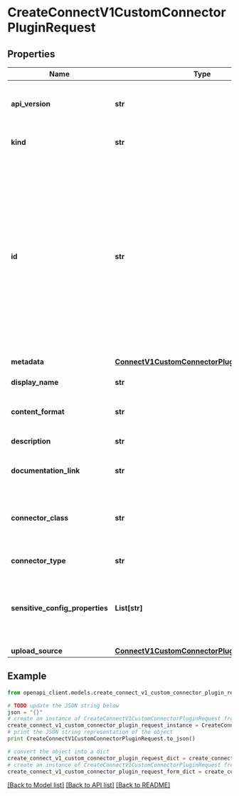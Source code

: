 # CreateConnectV1CustomConnectorPluginRequest


## Properties
Name | Type | Description | Notes
------------ | ------------- | ------------- | -------------
**api_version** | **str** | APIVersion defines the schema version of this representation of a resource. | [optional] [readonly] 
**kind** | **str** | Kind defines the object this REST resource represents. | [optional] [readonly] 
**id** | **str** | ID is the \&quot;natural identifier\&quot; for an object within its scope/namespace; it is normally unique across time but not space. That is, you can assume that the ID will not be reclaimed and reused after an object is deleted (\&quot;time\&quot;); however, it may collide with IDs for other object &#x60;kinds&#x60; or objects of the same &#x60;kind&#x60; within a different scope/namespace (\&quot;space\&quot;). | [optional] [readonly] 
**metadata** | [**ConnectV1CustomConnectorPluginMetadata**](ConnectV1CustomConnectorPluginMetadata.md) |  | [optional] 
**display_name** | **str** | Display name of Custom Connector Plugin. | 
**content_format** | **str** | Archive format of Custom Connector Plugin. | [optional] [readonly] 
**description** | **str** | Description of Custom Connector Plugin. | [optional] 
**documentation_link** | **str** | Document link of Custom Connector Plugin. | [optional] 
**connector_class** | **str** | Java class or alias for connector. You can get connector class from connector documentation provided by developer. | 
**connector_type** | **str** | Custom Connector type.  | 
**sensitive_config_properties** | **List[str]** | A sensitive property is a connector configuration property that must be hidden after a user enters property value when setting up connector. | [optional] 
**upload_source** | [**ConnectV1CustomConnectorPluginUploadSource**](ConnectV1CustomConnectorPluginUploadSource.md) |  | 

## Example

```python
from openapi_client.models.create_connect_v1_custom_connector_plugin_request import CreateConnectV1CustomConnectorPluginRequest

# TODO update the JSON string below
json = "{}"
# create an instance of CreateConnectV1CustomConnectorPluginRequest from a JSON string
create_connect_v1_custom_connector_plugin_request_instance = CreateConnectV1CustomConnectorPluginRequest.from_json(json)
# print the JSON string representation of the object
print CreateConnectV1CustomConnectorPluginRequest.to_json()

# convert the object into a dict
create_connect_v1_custom_connector_plugin_request_dict = create_connect_v1_custom_connector_plugin_request_instance.to_dict()
# create an instance of CreateConnectV1CustomConnectorPluginRequest from a dict
create_connect_v1_custom_connector_plugin_request_form_dict = create_connect_v1_custom_connector_plugin_request.from_dict(create_connect_v1_custom_connector_plugin_request_dict)
```
[[Back to Model list]](../ccloud/README.md#documentation-for-models) [[Back to API list]](../ccloud/README.md#documentation-for-api-endpoints) [[Back to README]](../ccloud/README.md)


